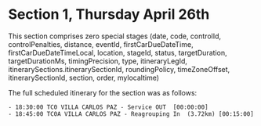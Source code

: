 # Section 1, Thursday April 26th

This section comprises zero special stages (date, code, controlId, controlPenalties, distance, eventId, firstCarDueDateTime, firstCarDueDateTimeLocal, location, stageId, status, targetDuration, targetDurationMs, timingPrecision, type, itineraryLegId, itinerarySections.itinerarySectionId, roundingPolicy, timeZoneOffset, itinerarySectionId, section, order, mylocaltime)

The full scheduled itinerary for the section was as follows:

	- 18:30:00 TC0 VILLA CARLOS PAZ - Service OUT  [00:00:00]
	- 18:45:00 TC0A VILLA CARLOS PAZ - Reagrouping In  (3.72km) [00:15:00]
